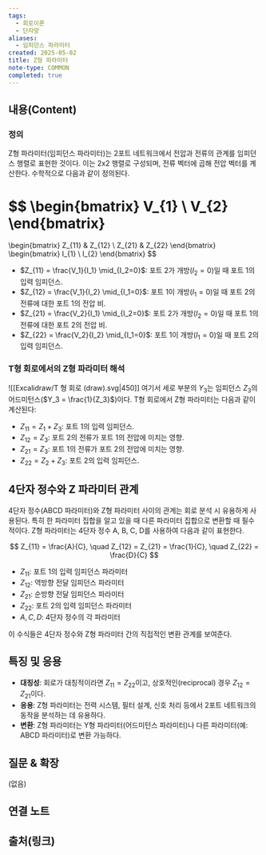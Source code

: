 ```yaml
---
tags:
  - 회로이론
  - 단자망
aliases:
  - 임피던스 파라미터
created: 2025-05-02
title: Z형 파라미터
note-type: COMMON
completed: true
---
```


## 내용(Content)

### 정의

Z형 파라미터(임피던스 파라미터)는 2포트 네트워크에서 전압과 전류의 관계를 임피던스 행렬로 표현한 것이다. 이는 2x2 행렬로 구성되며, 전류 벡터에 곱해 전압 벡터를 계산한다. 수학적으로 다음과 같이 정의된다.


$$
\begin{bmatrix}
V_{1} \\
V_{2}
\end{bmatrix}
 =
 \begin{bmatrix}
Z_{11} & Z_{12} \\
Z_{21} & Z_{22}
\end{bmatrix}
\begin{bmatrix}
I_{1} \\
I_{2}
\end{bmatrix}
$$
- $Z_{11} = \frac{V_1}{I_1} \mid_{I_2=0}$: 포트 2가 개방($I_2=0$)일 때 포트 1의 입력 임피던스.
- $Z_{12} = \frac{V_1}{I_2} \mid_{I_1=0}$: 포트 1이 개방($I_1=0$)일 때 포트 2의 전류에 대한 포트 1의 전압 비.
- $Z_{21} = \frac{V_2}{I_1} \mid_{I_2=0}$: 포트 2가 개방($I_2=0$)일 때 포트 1의 전류에 대한 포트 2의 전압 비.
- $Z_{22} = \frac{V_2}{I_2} \mid_{I_1=0}$: 포트 1이 개방($I_1=0$)일 때 포트 2의 입력 임피던스.

### T형 회로에서의 Z형 파라미터 해석

![[Excalidraw/T 형 회로 (draw).svg|450]]
여기서 세로 부분의 $Y_3$는 임피던스 $Z_3$의 어드미턴스($Y_3 = \frac{1}{Z_3}$)이다. T형 회로에서 Z형 파라미터는 다음과 같이 계산된다:

- $Z_{11} = Z_1 + Z_3$: 포트 1의 입력 임피던스.
- $Z_{12} = Z_3$: 포트 2의 전류가 포트 1의 전압에 미치는 영향.
- $Z_{21} = Z_3$: 포트 1의 전류가 포트 2의 전압에 미치는 영향.
- $Z_{22} = Z_2 + Z_3$: 포트 2의 입력 임피던스.

## 4단자 정수와 Z 파라미터 관계
4단자 정수(ABCD 파라미터)와 Z형 파라미터 사이의 관계는 회로 분석 시 유용하게 사용된다. 특히 한 파라미터 집합을 알고 있을 때 다른 파라미터 집합으로 변환할 때 필수적이다. Z형 파라미터는 4단자 정수 A, B, C, D를 사용하여 다음과 같이 표현한다.

$$
Z_{11} = \frac{A}{C}, \quad Z_{12} = Z_{21} = \frac{1}{C}, \quad Z_{22} = \frac{D}{C}
$$
- $Z_{11}$: 포트 1의 입력 임피던스 파라미터
- $Z_{12}$: 역방향 전달 임피던스 파라미터
- $Z_{21}$: 순방향 전달 임피던스 파라미터
- $Z_{22}$: 포트 2의 입력 임피던스 파라미터
- $A, C, D$: 4단자 정수의 각 파라미터

이 수식들은 4단자 정수와 Z형 파라미터 간의 직접적인 변환 관계를 보여준다.

## 특징 및 응용

- **대칭성**: 회로가 대칭적이라면 $Z_{11} = Z_{22}$이고, 상호적인(reciprocal) 경우 $Z_{12} = Z_{21}$이다.
- **응용**: Z형 파라미터는 전력 시스템, 필터 설계, 신호 처리 등에서 2포트 네트워크의 동작을 분석하는 데 유용하다.
- **변환**: Z형 파라미터는 Y형 파라미터(어드미턴스 파라미터)나 다른 파라미터(예: ABCD 파라미터)로 변환 가능하다.

## 질문 & 확장

(없음)

## 연결 노트

## 출처(링크)

